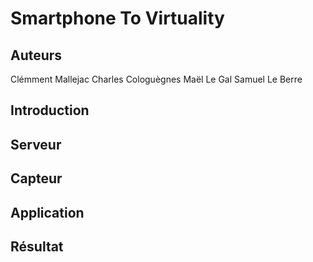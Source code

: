 # Smartphone To Virtuality
## Auteurs
Clémment Mallejac
Charles Cologuègnes
Maël Le Gal
Samuel Le Berre
## Introduction
## Serveur
## Capteur
## Application
## Résultat
